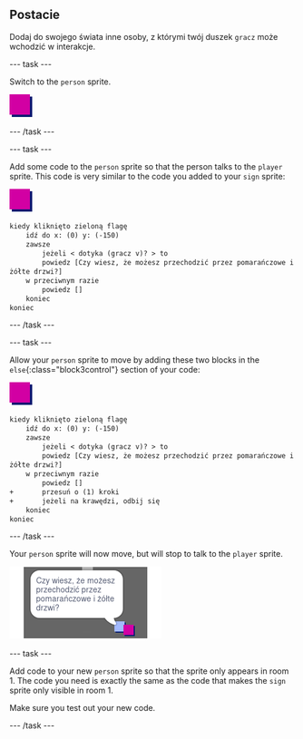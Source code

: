 ## Postacie

Dodaj do swojego świata inne osoby, z którymi twój duszek `gracz` może wchodzić w interakcje.

\--- task \---

Switch to the `person` sprite.

![Person sprite](images/person.png)

\--- /task \---

\--- task \---

Add some code to the `person` sprite so that the person talks to the `player` sprite. This code is very similar to the code you added to your `sign` sprite:

![osoba](images/person.png)

```blocks3
kiedy kliknięto zieloną flagę
    idź do x: (0) y: (-150)
    zawsze 
        jeżeli < dotyka (gracz v)? > to
        powiedz [Czy wiesz, że możesz przechodzić przez pomarańczowe i żółte drzwi?]
    w przeciwnym razie
        powiedz []
    koniec
koniec
```

\--- /task \---

\--- task \---

Allow your `person` sprite to move by adding these two blocks in the `else`{:class="block3control"} section of your code:

![person](images/person.png)

```blocks3
kiedy kliknięto zieloną flagę
    idź do x: (0) y: (-150)
    zawsze 
        jeżeli < dotyka (gracz v)? > to
        powiedz [Czy wiesz, że możesz przechodzić przez pomarańczowe i żółte drzwi?]
    w przeciwnym razie
        powiedz []
+       przesuń o (1) kroki
+       jeżeli na krawędzi, odbij się
    koniec
koniec
```

\--- /task \---

Your `person` sprite will now move, but will stop to talk to the `player` sprite.

![screenshot](images/world-person-test.png)

\--- task \---

Add code to your new `person` sprite so that the sprite only appears in room 1. The code you need is exactly the same as the code that makes the `sign` sprite only visible in room 1.

Make sure you test out your new code.

\--- /task \---
